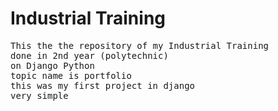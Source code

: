 # Industrial Training
<pre>
This the the repository of my Industrial Training
done in 2nd year (polytechnic)
on Django Python
topic name is portfolio
this was my first project in django
very simple
</pre>
